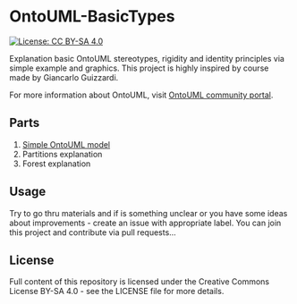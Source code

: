 # OntoUML-BasicTypes

[![License: CC BY-SA 4.0](https://img.shields.io/badge/License-CC%20BY--SA%204.0-lightgrey.svg)](https://creativecommons.org/licenses/by-sa/4.0/)

Explanation basic OntoUML stereotypes, rigidity and identity principles via simple example and graphics. This project is highly inspired by course made by Giancarlo Guizzardi.

For more information about OntoUML, visit [OntoUML community portal](https://ontouml.org).

## Parts

1. [Simple OntoUML model](01_the-model.md)
2. Partitions explanation
3. Forest explanation

## Usage

Try to go thru materials and if is something unclear or you have some ideas about improvements - create an issue with appropriate label. You can join this project and contribute via pull requests...

## License

Full content of this repository is licensed under the Creative Commons License BY-SA 4.0 - see the LICENSE file for more details.
